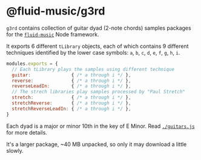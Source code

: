 # @fluid-music/g3rd

`g3rd` contains collection of guitar dyad (2-note chords) samples packages for the 
[`fluid-music`](https://www.npmjs.com/package/fluid-music) Node framework. 

It exports 6 different `tLibrary` objects, each of which contains 9 different techniques identified by the lower case symbols: `a`, `b`, `c`, `d`, `e`, `f`, `g`, `h`, `i`.  

```javascript
modules.exports = {
  // Each tLibrary plays the samples using different technique
  guitar:               { /* a through i */ },
  reverse:              { /* a through i */ },
  reverseLeadIn:        { /* a through i */ },
  // The strech libraries play samples processed by "Paul Stretch"
  stretch:              { /* a through i */ },
  stretchReverse:       { /* a through i */ },
  stretchReverseLeadIn: { /* a through i */ },
}
```

Each dyad is a major or minor 10th in the key of  E Minor. Read [`./guitars.js`](https://github.com/fluid-music/g3rd/blob/main/guitars.js) for more details. 

It's a larger package, ~40 MB unpacked, so only it may download a little slowly. 
